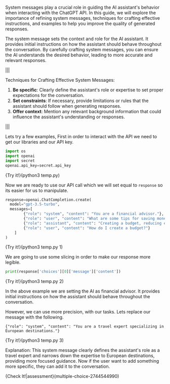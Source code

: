 System messages play a crucial role in guiding the AI assistant's behavior when interacting with the ChatGPT API. In this guide, we will explore the importance of refining system messages, techniques for crafting effective instructions, and examples to help you improve the quality of generated responses.


The system message sets the context and role for the AI assistant. It provides initial instructions on how the assistant should behave throughout the conversation. By carefully crafting system messages, you can ensure the AI understands the desired behavior, leading to more accurate and relevant responses.


|||

Techniques for Crafting Effective System Messages:

1. **Be specific**: Clearly define the assistant's role or expertise to set proper expectations for the conversation.
1. **Set constraints**: If necessary, provide limitations or rules that the assistant should follow when generating responses.
1. **Offer context**: Mention any relevant background information that could influence the assistant's understanding or responses.

|||

Lets try a few examples, First in order to interact with the API we need to get our libraries and our API key.
```python
import os
import openai
import secret
openai.api_key=secret.api_key
```
{Try it!}(python3 temp.py)

Now we are ready to use our API call which we will set equal to `response` so its easier for us to manipulate. 

```python
response=openai.ChatCompletion.create(
  model="gpt-3.5-turbo",
  messages=[
        {"role": "system", "content": "You are a financial advisor."},
        {"role": "user", "content": "What are some tips for saving money?"},
        {"role": "assistant", "content": "Creating a budget, reducing expenses, and saving on utilities are some ways to save money."},
        {"role": "user", "content": "How do I create a budget?"}
    ]
)
```
{Try it!}(python3 temp.py 1)

We are going to use some slicing in order to make our response more legible. 
```python 
print(response['choices'][0]['message']['content'])
```

{Try it!}(python3 temp.py 2)

In the above example we are setting the AI as financial advisor. It provides initial instructions on how the assistant should behave throughout the conversation.

However, we can use more precision, with our tasks. Lets replace our message with the following.
```
{"role": "system", "content": "You are a travel expert specializing in European destinations."}
```
{Try it!}(python3 temp.py 3)

Explanation: This system message clearly defines the assistant's role as a travel expert and narrows down the expertise to European destinations, providing more focused guidance. Now if the user want to add something more specific, they can add it to the conversation. 

{Check It!|assessment}(multiple-choice-2744544990)
